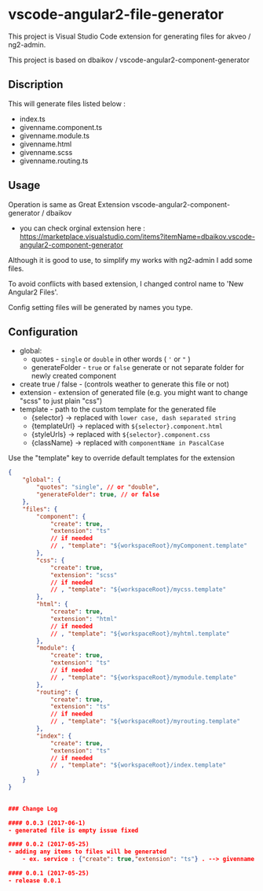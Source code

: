 # vscode-angular2-file-generator

This project is Visual Studio Code extension for generating files for akveo / ng2-admin. 

This project is based on dbaikov / vscode-angular2-component-generator


## Discription
This will generate files listed below :
- index.ts
- givenname.component.ts
- givenname.module.ts    
- givenname.html
- givenname.scss 
- givenname.routing.ts

## Usage
Operation is same as Great Extension vscode-angular2-component-generator / dbaikov 
- you can check orginal extension here : https://marketplace.visualstudio.com/items?itemName=dbaikov.vscode-angular2-component-generator

Although it is good to use, to simplify my works with ng2-admin I add some files.

To avoid conflicts with based extension, I changed control name to 'New Angular2 Files'.

Config setting files will be generated by names you type.


## Configuration
- global:
    - quotes - `single` or `double` in other words ( `'`  or  `"` )
    - generateFolder - `true` or `false` generate or not separate folder for newly created component
- create true / false - (controls weather to generate this file or not)
- extension - extension of generated file (e.g. you might want to change "scss" to just plain "css")
- template - path to the custom template for the generated file
    - {selector}    -> replaced with `lower case, dash separated string`
    - {templateUrl} -> replaced with `${selector}.component.html`
    - {styleUrls}   -> replaced with `${selector}.component.css`
    - {className}   -> replaced with `componentName in PascalCase`

Use the "template" key to override default templates for the extension

```json
{
    "global": {
        "quotes": "single", // or "double",
        "generateFolder": true, // or false
    },
    "files": {
        "component": {
            "create": true,
            "extension": "ts"
            // if needed
            // , "template": "${workspaceRoot}/myComponent.template"
        },
        "css": {
            "create": true,
            "extension": "scss"
            // if needed
            // , "template": "${workspaceRoot}/mycss.template"
        },
        "html": {
            "create": true,
            "extension": "html"
            // if needed
            // , "template": "${workspaceRoot}/myhtml.template"
        },
        "module": {
            "create": true,
            "extension": "ts"
            // if needed
            // , "template": "${workspaceRoot}/mymodule.template"
        },
        "routing": {
            "create": true,
            "extension": "ts"
            // if needed
            // , "template": "${workspaceRoot}/myrouting.template"
        },
        "index": {
            "create": true,
            "extension": "ts"
            // if needed
            // , "template": "${workspaceRoot}/index.template"
        }
    }
}
 

### Change Log

#### 0.0.3 (2017-06-1)
- generated file is empty issue fixed

#### 0.0.2 (2017-05-25)
- adding any items to files will be generated
    - ex. service : {"create": true,"extension": "ts"} . --> givenname.service.ts 

#### 0.0.1 (2017-05-25)
- release 0.0.1 
